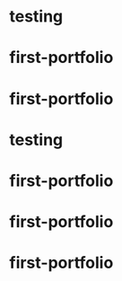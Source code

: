 # testing
# first-portfolio
# first-portfolio
# testing
# first-portfolio
# first-portfolio
# first-portfolio

